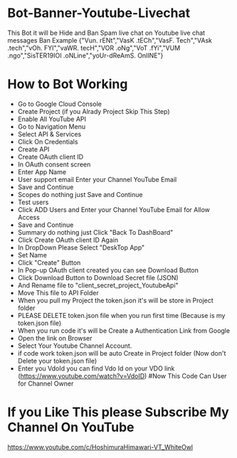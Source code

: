 # Bot-Banner-Youtube-Livechat
This Bot it will be Hide and Ban Spam live chat on Youtube live chat
messages Ban Example 
{"Vun. rENt","VasK .tECh","VasF. Tech","VAsk .tech","vOh. FYI","vaWR. tecH","VOR .oNg","VoT .fYi","VUM .ngo","SisTER19IOI .oNLine","yoUr-dReAmS. OnlINE"}
# How to Bot Working
- Go to Google Cloud Console
- Create Project (if you Alrady Project Skip This Step)
- Enable All YouTube API
- Go to Navigation Menu 
- Select API & Services
- Click On Credentials
- Create API
- Create OAuth client ID
- In OAuth consent screen
- Enter App Name
- User support email Enter your Channel YouTube Email
- Save and Continue
- Scopes do nothing just Save and Continue
- Test users
- Click ADD Users and Enter your Channel YouTube Email for Allow Access
- Save and Continue
- Summary do nothing just Click "Back To DashBoard"
- Click Create OAuth client ID Again
- In DropDown Please Select "DeskTop App"
- Set Name
- Click "Create" Button
- In Pop-up OAuth client created you can see Download Button
- Click Download Button to Download Secret file (JSON)
- And Rename file to "client_secret_project_YoutubeApi"
- Move This file to API Folder
- When you pull my Project the token.json it's will be store in Project folder
- PLEASE DELETE token.json file when you run first time (Because is my token.json file)
- When you run code it's will be Create a Authentication Link from Google
- Open the link on Browser 
- Select Your Youtube Channel Account. 
- if code work token.json will be auto Create in Project folder (Now don't Delete your token.json file)
- Enter you VdoId you can find Vdo Id on your VDO link (https://www.youtube.com/watch?v=VdoID)
#Now This Code Can User for Channel Owner 

# If you Like This please Subscribe My Channel On YouTube
https://www.youtube.com/c/HoshimuraHimawari-VT_WhiteOwl
